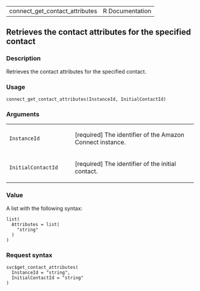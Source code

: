 <table style="width: 100%;">
<tbody>
<tr class="odd">
<td>connect_get_contact_attributes</td>
<td style="text-align: right;">R Documentation</td>
</tr>
</tbody>
</table>

## Retrieves the contact attributes for the specified contact

### Description

Retrieves the contact attributes for the specified contact.

### Usage

    connect_get_contact_attributes(InstanceId, InitialContactId)

### Arguments

<table>
<colgroup>
<col style="width: 35%" />
<col style="width: 65%" />
</colgroup>
<tbody>
<tr class="odd">
<td><code
id="connect_get_contact_attributes_:_InstanceId">InstanceId</code></td>
<td><p>[required] The identifier of the Amazon Connect
instance.</p></td>
</tr>
<tr class="even">
<td><code
id="connect_get_contact_attributes_:_InitialContactId">InitialContactId</code></td>
<td><p>[required] The identifier of the initial contact.</p></td>
</tr>
</tbody>
</table>

### Value

A list with the following syntax:

    list(
      Attributes = list(
        "string"
      )
    )

### Request syntax

    svc$get_contact_attributes(
      InstanceId = "string",
      InitialContactId = "string"
    )
